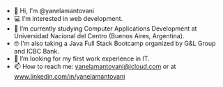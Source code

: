 - 👋 Hi, I’m @yanelamantovani
- 💻 I’m interested in web development.
- 🌱 I’m currently studying Computer Applications Development at Universidad Nacional del Centro (Buenos Aires, Argentina).
- 🤓 I'm also taking a Java Full Stack Bootcamp organized by G&L Group and ICBC Bank.
- 🔎 I’m looking for my first work experience in IT.
- 📫 How to reach me: yanelamantovani@icloud.com or at www.linkedin.com/in/yanelamantovani
